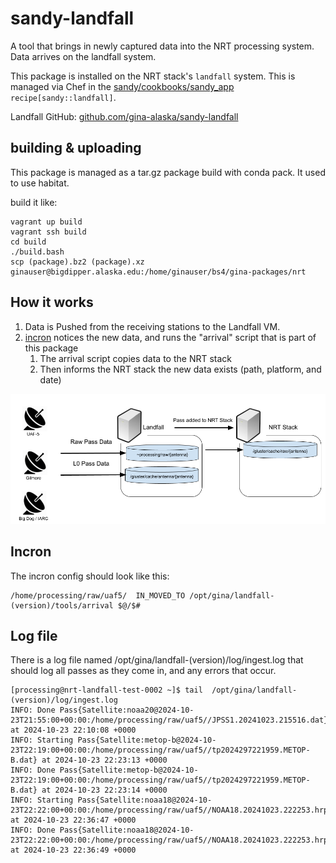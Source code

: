 # sandy-landfall

A tool that brings in newly captured data into the NRT processing system.  Data arrives on the landfall system. 

This package is installed on the NRT stack's `landfall` system.  This is managed via Chef in the [sandy/cookbooks/sandy_app](https://github.alaska.edu/gina-cookbooks/sandy/tree/master/cookbooks/sandy_app) `recipe[sandy::landfall]`.

Landfall GitHub: [github.com/gina-alaska/sandy-landfall](https://github.com/gina-alaska/sandy-landfall) 

## building & uploading

This package is managed as a tar.gz package build with conda pack.  It used to use habitat. 

build it like: 

```
vagrant up build
vagrant ssh build
cd build
./build.bash
scp (package).bz2 (package).xz ginauser@bigdipper.alaska.edu:/home/ginauser/bs4/gina-packages/nrt
```
## How it works

1. Data is Pushed from the receiving stations to the Landfall VM.
2. [incron](https://github.com/ar-/incron) notices the new data, and runs the "arrival" script that is part of this package
   1. The arrival script copies data to the NRT stack
   2. Then informs the NRT stack the new data exists (path, platform, and date)

![alt text](https://github.com/gina-alaska/sandy-landfall/blob/main/images/NRT%20Landfall%20Drawing.png?raw=true)

## Incron
The incron config should look like this:
```
/home/processing/raw/uaf5/	IN_MOVED_TO	/opt/gina/landfall-(version)/tools/arrival $@/$#
```
## Log file
There is a log file named /opt/gina/landfall-(version)/log/ingest.log that should log all passes as they come in, and any errors that occur.

```
[processing@nrt-landfall-test-0002 ~]$ tail  /opt/gina/landfall-(version)/log/ingest.log 
INFO: Done Pass{Satellite:noaa20@2024-10-23T21:55:00+00:00:/home/processing/raw/uaf5//JPSS1.20241023.215516.dat} at 2024-10-23 22:10:08 +0000
INFO: Starting Pass{Satellite:metop-b@2024-10-23T22:19:00+00:00:/home/processing/raw/uaf5//tp2024297221959.METOP-B.dat} at 2024-10-23 22:23:13 +0000
INFO: Done Pass{Satellite:metop-b@2024-10-23T22:19:00+00:00:/home/processing/raw/uaf5//tp2024297221959.METOP-B.dat} at 2024-10-23 22:23:14 +0000
INFO: Starting Pass{Satellite:noaa18@2024-10-23T22:22:00+00:00:/home/processing/raw/uaf5//NOAA18.20241023.222253.hrpt} at 2024-10-23 22:36:47 +0000
INFO: Done Pass{Satellite:noaa18@2024-10-23T22:22:00+00:00:/home/processing/raw/uaf5//NOAA18.20241023.222253.hrpt} at 2024-10-23 22:36:49 +0000
```
